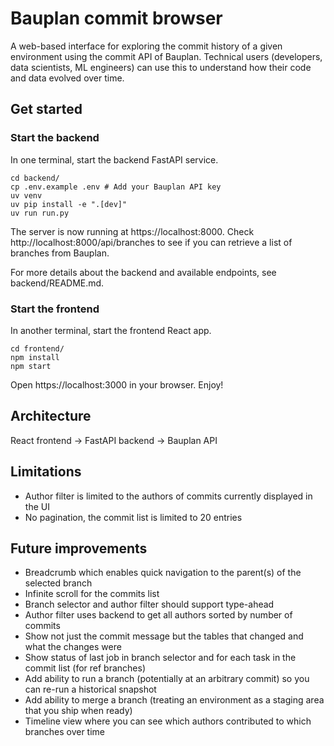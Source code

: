 # Bauplan commit browser

A web-based interface for exploring the commit history of a given environment using the commit API of Bauplan.
Technical users (developers, data scientists, ML engineers) can use this to understand how their code and data evolved over time.

## Get started

### Start the backend

In one terminal, start the backend FastAPI service.

```
cd backend/
cp .env.example .env # Add your Bauplan API key
uv venv
uv pip install -e ".[dev]"
uv run run.py
```

The server is now running at https://localhost:8000.
Check http://localhost:8000/api/branches to see if you can retrieve a list of branches from Bauplan.

For more details about the backend and available endpoints, see backend/README.md.

### Start the frontend

In another terminal, start the frontend React app.

```
cd frontend/
npm install
npm start
```

Open https://localhost:3000 in your browser. Enjoy!

## Architecture

React frontend → FastAPI backend → Bauplan API

## Limitations

* Author filter is limited to the authors of commits currently displayed in the UI
* No pagination, the commit list is limited to 20 entries

## Future improvements

* Breadcrumb which enables quick navigation to the parent(s) of the selected branch
* Infinite scroll for the commits list
* Branch selector and author filter should support type-ahead
* Author filter uses backend to get all authors sorted by number of commits
* Show not just the commit message but the tables that changed and what the changes were
* Show status of last job in branch selector and for each task in the commit list (for ref branches)
* Add ability to run a branch (potentially at an arbitrary commit) so you can re-run a historical snapshot
* Add ability to merge a branch (treating an environment as a staging area that you ship when ready)
* Timeline view where you can see which authors contributed to which branches over time
